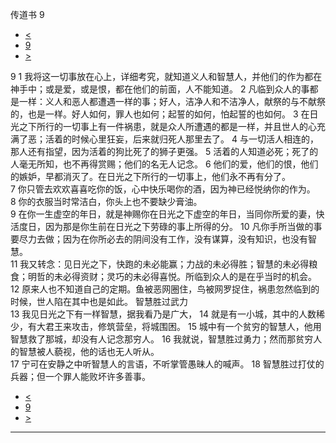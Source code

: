 ﻿





 传道书 9




* [<](bible/ECC08.md)
* [9](bible/ECC.md)
* [>](bible/ECC10.md)



 
9 
1 我将这一切事放在心上，详细考究，就知道义人和智慧人，并他们的作为都在神手中；或是爱，或是恨，都在他们的前面，人不能知道。 
2 凡临到众人的事都是一样：义人和恶人都遭遇一样的事；好人，洁净人和不洁净人，献祭的与不献祭的，也是一样。好人如何，罪人也如何；起誓的如何，怕起誓的也如何。 
3 在日光之下所行的一切事上有一件祸患，就是众人所遭遇的都是一样，并且世人的心充满了恶；活着的时候心里狂妄，后来就归死人那里去了。 
4 与一切活人相连的，那人还有指望，因为活着的狗比死了的狮子更强。 
5 活着的人知道必死；死了的人毫无所知，也不再得赏赐；他们的名无人记念。 
6 他们的爱，他们的恨，他们的嫉妒，早都消灭了。在日光之下所行的一切事上，他们永不再有分了。  
7 你只管去欢欢喜喜吃你的饭，心中快乐喝你的酒，因为神已经悦纳你的作为。  
8 你的衣服当时常洁白，你头上也不要缺少膏油。  
9 在你一生虚空的年日，就是神赐你在日光之下虚空的年日，当同你所爱的妻，快活度日，因为那是你生前在日光之下劳碌的事上所得的分。 
10 凡你手所当做的事要尽力去做；因为在你所必去的阴间没有工作，没有谋算，没有知识，也没有智慧。  
11 我又转念：见日光之下，快跑的未必能赢；力战的未必得胜；智慧的未必得粮食；明哲的未必得资财；灵巧的未必得喜悦。所临到众人的是在乎当时的机会。 
12 原来人也不知道自己的定期。鱼被恶网圈住，鸟被网罗捉住，祸患忽然临到的时候，世人陷在其中也是如此。 智慧胜过武力  
13 我见日光之下有一样智慧，据我看乃是广大， 
14 就是有一小城，其中的人数稀少，有大君王来攻击，修筑营垒，将城围困。 
15 城中有一个贫穷的智慧人，他用智慧救了那城，却没有人记念那穷人。 
16 我就说，智慧胜过勇力；然而那贫穷人的智慧被人藐视，他的话也无人听从。  
17 宁可在安静之中听智慧人的言语，不听掌管愚昧人的喊声。 
18 智慧胜过打仗的兵器；但一个罪人能败坏许多善事。 
* [<](bible/ECC08.md)
* [9](bible/ECC.md)
* [>](bible/ECC10.md)





---









